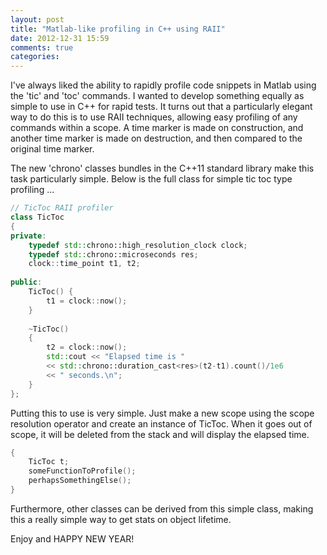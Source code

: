 ```yaml
---
layout: post
title: "Matlab-like profiling in C++ using RAII"
date: 2012-12-31 15:59
comments: true
categories: 
---
```


I've always liked the ability to rapidly profile code snippets in Matlab using the 'tic' and 'toc' commands. I wanted to develop something equally as simple to use in C++ for rapid tests. It turns out that a particularly elegant way to do this is to use RAII techniques, allowing easy profiling of any commands within a scope. A time marker is made on construction, and another time marker is made on destruction, and then compared to the original time marker.

The new 'chrono' classes bundles in the C++11 standard library make this task particularly simple. Below is the full class for simple tic toc type profiling ...

```c++
// TicToc RAII profiler
class TicToc
{
private:
    typedef std::chrono::high_resolution_clock clock;
    typedef std::chrono::microseconds res;
    clock::time_point t1, t2;
    
public:
    TicToc() {
        t1 = clock::now();
    }
    
    ~TicToc()
    {
        t2 = clock::now();
        std::cout << "Elapsed time is "
        << std::chrono::duration_cast<res>(t2-t1).count()/1e6
        << " seconds.\n"; 
    }
};
```

Putting this to use is very simple. Just make a new scope using the scope resolution operator and create an instance of TicToc. When it goes out of scope, it will be deleted from the stack and will display the elapsed time. 


```c++
{
    TicToc t;
    someFunctionToProfile();
    perhapsSomethingElse();
}
```

Furthermore, other classes can be derived from this simple class, making this a really simple way to get stats on object lifetime.

Enjoy and HAPPY NEW YEAR!